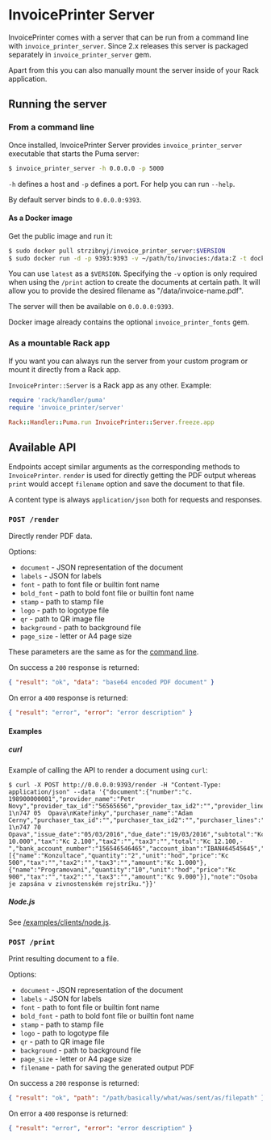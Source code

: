 # InvoicePrinter Server

InvoicePrinter comes with a server that can be run from a command line with `invoice_printer_server`. Since 2.x releases this server is packaged separately in `invoice_printer_server` gem.

Apart from this you can also manually mount the server inside of your Rack application.

## Running the server

### From a command line

Once installed, InvoicePrinter Server provides `invoice_printer_server` executable that starts the Puma server:

```bash
$ invoice_printer_server -h 0.0.0.0 -p 5000
```

`-h` defines a host and `-p` defines a port. For help you can run `--help`.

By default server binds to `0.0.0.0:9393`.

#### As a Docker image

Get the public image and run it:

```bash
$ sudo docker pull strzibnyj/invoice_printer_server:$VERSION
$ sudo docker run -d -p 9393:9393 -v ~/path/to/invocies:/data:Z -t docker.io/strzibnyj/invoice_printer_server
```
You can use `latest` as a `$VERSION`. Specifying the `-v` option is only required when using the `/print` action to create the documents at certain path. It will allow you to provide the desired filename as "/data/invoice-name.pdf".

The server will then be available on `0.0.0.0:9393`.

Docker image already contains the optional `invoice_printer_fonts` gem.

### As a mountable Rack app

If you want you can always run the server from your custom program or mount it directly from a Rack app.

`InvoicePrinter::Server` is a Rack app as any other. Example:

```ruby
require 'rack/handler/puma'
require 'invoice_printer/server'

Rack::Handler::Puma.run InvoicePrinter::Server.freeze.app
```

## Available API

Endpoints accept similar arguments as the corresponding methods to `InvoicePrinter`. `render` is used for directly getting the PDF output whereas `print` would accept `filename` option and save the document to that
file.

A content type is always `application/json` both for requests and responses.

### `POST /render`

Directly render PDF data.

Options:

- `document` - JSON representation of the document
- `labels` - JSON for labels
- `font` - path to font file or builtin font name
- `bold_font` - path to bold font file or builtin font name
- `stamp` - path to stamp file
- `logo` - path to logotype file
- `qr` - path to QR image file
- `background` - path to background file
- `page_size` - letter or A4 page size

These parameters are the same as for the [command line](./COMMAND_LINE.md).

On success a `200` response is returned:

```json
{ "result": "ok", "data": "base64 encoded PDF document" }
```

On error a `400` response is returned:

```json
{ "result": "error", "error": "error description" }
```

#### Examples

##### curl

Example of calling the API to render a document using `curl`:

```
$ curl -X POST http://0.0.0.0:9393/render -H "Content-Type: application/json" --data '{"document":{"number":"c. 198900000001","provider_name":"Petr Novy","provider_tax_id":"56565656","provider_tax_id2":"","provider_lines":"Rolnická 1\n747 05  Opava\nKateřinky","purchaser_name":"Adam Cerny","purchaser_tax_id":"","purchaser_tax_id2":"","purchaser_lines":"Ostravská 1\n747 70  Opava","issue_date":"05/03/2016","due_date":"19/03/2016","subtotal":"Kc 10.000","tax":"Kc 2.100","tax2":"","tax3":"","total":"Kc 12.100,-","bank_account_number":"156546546465","account_iban":"IBAN464545645","account_swift":"SWIFT5456","items":[{"name":"Konzultace","quantity":"2","unit":"hod","price":"Kc 500","tax":"","tax2":"","tax3":"","amount":"Kc 1.000"},{"name":"Programovani","quantity":"10","unit":"hod","price":"Kc 900","tax":"","tax2":"","tax3":"","amount":"Kc 9.000"}],"note":"Osoba je zapsána v zivnostenském rejstríku."}}'
```

##### Node.js

See [/examples/clients/node.js](/examples/clients/node.js).

### `POST /print`

Print resulting document to a file.

Options:

- `document` - JSON representation of the document
- `labels` - JSON for labels
- `font` - path to font file or builtin font name
- `bold_font` - path to bold font file or builtin font name
- `stamp` - path to stamp file
- `logo` - path to logotype file
- `qr` - path to QR image file
- `background` - path to background file
- `page_size` - letter or A4 page size
- `filename` - path for saving the generated output PDF

On success a `200` response is returned:

```json
{ "result": "ok", "path": "/path/basically/what/was/sent/as/filepath" }
```

On error a `400` response is returned:

```json
{ "result": "error", "error": "error description" }
```

